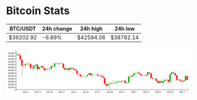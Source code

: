 # Bitcoin Stats

BTC/USDT|24h change|24h high|24h low|
|---|---|---|---|
|$39202.92|-6.89%|$42594.06|$38782.14|

<img src="./chart.svg">
